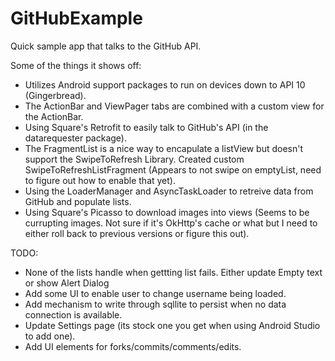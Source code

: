 GitHubExample
=============

Quick sample app that talks to the GitHub API. 

Some of the things it shows off:

 - Utilizes Android support packages to run on devices down to API 10 (Gingerbread).
 - The ActionBar and ViewPager tabs are combined with a custom view for the ActionBar.
 - Using Square's Retrofit to easily talk to GitHub's API (in the datarequester package).
 - The FragmentList is a nice way to encapulate a listView but doesn't support the SwipeToRefresh Library. Created custom SwipeToRefreshListFragment (Appears to not swipe on emptyList, need to figure out how to enable that yet).
 - Using the LoaderManager and AsyncTaskLoader to retreive data from GitHub and populate lists.
 - Using Square's Picasso to download images into views (Seems to be currupting images. Not sure if it's OkHttp's cache or what but I need to either roll back to previous versions or figure this out).
 

TODO:
 - None of the lists handle when gettting list fails. Either update Empty text or show Alert Dialog
 - Add some UI to enable user to change username being loaded.
 - Add mechanism to write through sqllite to persist when no data connection is available.
 - Update Settings page (its stock one you get when using Android Studio to add one).
 - Add UI elements for forks/commits/comments/edits.
 
